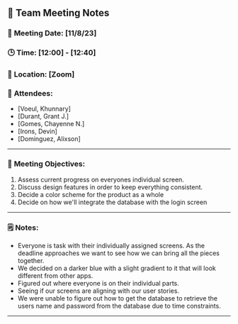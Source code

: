 ## 📝 **Team Meeting Notes**

### 📅 **Meeting Date**: [11/8/23]

### 🕒 **Time**: [12:00] - [12:40]

### 📍 **Location**: [Zoom]

### 📣 **Attendees**:
- [Voeul, Khunnary]
- [Durant, Grant J.]
- [Gomes, Chayenne N.]
- [Irons, Devin]
- [Dominguez, Alixson]



---

### 🎯 **Meeting Objectives**:

1. Assess current progress on everyones individual screen.
2. Discuss design features in order to keep everything consistent.
3. Decide a color scheme for the product as a whole
4. Decide on how we'll integrate the database with the login screen 

---

### 🗒️ **Notes**:


- Everyone is task with their individually assigned screens. As the deadline approaches we want to see how we can bring all the pieces together.
- We decided on a darker blue with a slight gradient to it that will look different from other apps.
- Figured out where everyone is on their individual parts.
- Seeing if our screens are aligning with our user stories. 
- We were unable to figure out how to get the database to retrieve the users name and password from the database due to time constraints.

---

